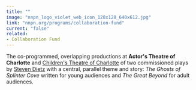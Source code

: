 ```yaml
---
title: ""
image: "nnpn_logo_violet_web_icon_128x128_640x612.jpg"
link: "nnpn.org/programs/collaboration-fund"
current: "false"
related:
- Collaboration Fund
---
```


The co-programmed, overlapping productions at **Actor's Theatre of Charlotte** and <a href="https://www.ctcharlotte.org/Online/default.asp" rel="nofollow">Children's Theatre of Charlotte</a> of two commissioned plays by <a href="https://newplayexchange.org/users/479/steven-dietz" rel="nofollow">Steven Dietz</a> with a central, parallel theme and story: *The Ghosts of Splinter Cove* written for young audiences and *The Great Beyond* for adult audiences.

